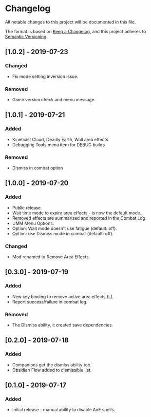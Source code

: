 # Changelog
All notable changes to this project will be documented in this file.

The format is based on [Keep a Changelog](https://keepachangelog.com/en/1.0.0/),
and this project adheres to [Semantic Versioning](https://semver.org/spec/v2.0.0.html).

## [1.0.2] - 2019-07-23
### Changed
- Fix mode setting inversion issue.

### Removed
- Game version check and menu message.

## [1.0.1] - 2019-07-21
### Added
- Kineticist Cloud, Deadly Earth, Wall area effects
- Debugging Tools menu item for DEBUG builds

### Removed
- Dismiss in combat option

## [1.0.0] - 2019-07-20
### Added
- Public release.
- Wait time mode to expire area effects - is now the default mode.
- Removed effects are summarized and reported in the Combat Log.
- UMM Menu Options.
- Option: Wait mode doesn't use fatigue (default: off).
- Option: use Dismiss mode in combat (default: off).

### Changed
- Mod renamed to Remove Area Effects.

## [0.3.0] - 2019-07-19
### Added
- New key binding to remove active area effects (L).
- Report success/failure in combat log.

### Removed
- The Dismiss ability, it created save dependencies.

## [0.2.0] - 2019-07-18
### Added
- Companions get the dismiss ability too.
- Obsidian Flow added to dismissible list.

## [0.1.0] - 2019-07-17
### Added
- Initial release - manual ability to disable AoE spells.
